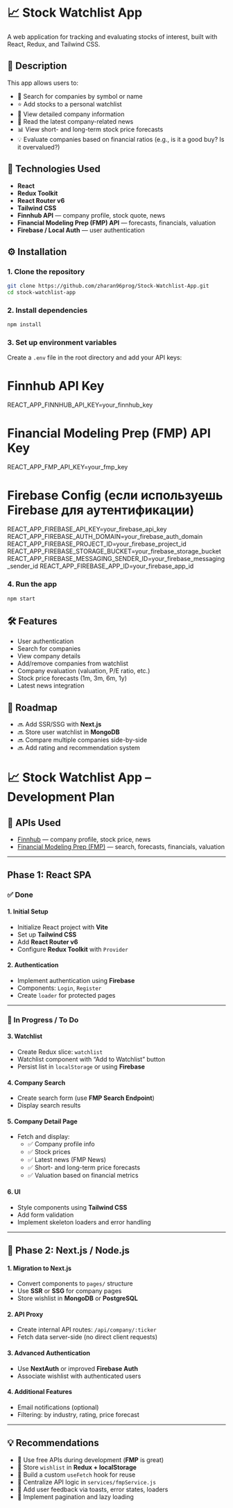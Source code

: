 # 📈 Stock Watchlist App

A web application for tracking and evaluating stocks of interest, built with React, Redux, and Tailwind CSS.

## 🧾 Description

This app allows users to:

- 🔎 Search for companies by symbol or name
- ⭐ Add stocks to a personal watchlist
- 📄 View detailed company information
- 📰 Read the latest company-related news
- 📊 View short- and long-term stock price forecasts
- 💡 Evaluate companies based on financial ratios (e.g., is it a good buy? Is it overvalued?)

## 🔧 Technologies Used

- **React**
- **Redux Toolkit**
- **React Router v6**
- **Tailwind CSS**
- **Finnhub API** — company profile, stock quote, news
- **Financial Modeling Prep (FMP) API** — forecasts, financials, valuation
- **Firebase / Local Auth** — user authentication

## ⚙️ Installation

### 1. Clone the repository

```bash
git clone https://github.com/zharan96prog/Stock-Watchlist-App.git
cd stock-watchlist-app
```

### 2. Install dependencies

```bash
npm install
```

### 3. Set up environment variables

Create a `.env` file in the root directory and add your API keys:

# Finnhub API Key

REACT_APP_FINNHUB_API_KEY=your_finnhub_key

# Financial Modeling Prep (FMP) API Key

REACT_APP_FMP_API_KEY=your_fmp_key

# Firebase Config (если используешь Firebase для аутентификации)

REACT_APP_FIREBASE_API_KEY=your_firebase_api_key
REACT_APP_FIREBASE_AUTH_DOMAIN=your_firebase_auth_domain
REACT_APP_FIREBASE_PROJECT_ID=your_firebase_project_id
REACT_APP_FIREBASE_STORAGE_BUCKET=your_firebase_storage_bucket
REACT_APP_FIREBASE_MESSAGING_SENDER_ID=your_firebase_messaging_sender_id
REACT_APP_FIREBASE_APP_ID=your_firebase_app_id

### 4. Run the app

```bash
npm start
```

## 🛠 Features

- User authentication
- Search for companies
- View company details
- Add/remove companies from watchlist
- Company evaluation (valuation, P/E ratio, etc.)
- Stock price forecasts (1m, 3m, 6m, 1y)
- Latest news integration

## 📅 Roadmap

- 🔜 Add SSR/SSG with **Next.js**
- 🔜 Store user watchlist in **MongoDB**
- 🔜 Compare multiple companies side-by-side
- 🔜 Add rating and recommendation system

# 📈 Stock Watchlist App – Development Plan

## 🔗 APIs Used

- [Finnhub](https://finnhub.io/) — company profile, stock price, news
- [Financial Modeling Prep (FMP)](https://site.financialmodelingprep.com/developer/docs/) — search, forecasts, financials, valuation

---

## Phase 1: React SPA

### ✅ Done

#### 1. Initial Setup

- Initialize React project with **Vite**
- Set up **Tailwind CSS**
- Add **React Router v6**
- Configure **Redux Toolkit** with `Provider`

#### 2. Authentication

- Implement authentication using **Firebase**
- Components: `Login`, `Register`
- Create `loader` for protected pages

---

### 🚧 In Progress / To Do

#### 3. Watchlist

- Create Redux slice: `watchlist`
- Watchlist component with “Add to Watchlist” button
- Persist list in `localStorage` or using **Firebase**

#### 4. Company Search

- Create search form (use **FMP Search Endpoint**)
- Display search results

#### 5. Company Detail Page

- Fetch and display:
  - ✅ Company profile info
  - ✅ Stock prices
  - ✅ Latest news (FMP News)
  - ✅ Short- and long-term price forecasts
  - ✅ Valuation based on financial metrics

#### 6. UI

- Style components using **Tailwind CSS**
- Add form validation
- Implement skeleton loaders and error handling

---

## 🚀 Phase 2: Next.js / Node.js

#### 1. Migration to Next.js

- Convert components to `pages/` structure
- Use **SSR** or **SSG** for company pages
- Store wishlist in **MongoDB** or **PostgreSQL**

#### 2. API Proxy

- Create internal API routes: `/api/company/:ticker`
- Fetch data server-side (no direct client requests)

#### 3. Advanced Authentication

- Use **NextAuth** or improved **Firebase Auth**
- Associate wishlist with authenticated users

#### 4. Additional Features

- Email notifications (optional)
- Filtering: by industry, rating, price forecast

---

## 💡 Recommendations

- 🔐 Use free APIs during development (**FMP** is great)
- 💾 Store `wishlist` in **Redux + localStorage**
- 🔄 Build a custom `useFetch` hook for reuse
- 🧠 Centralize API logic in `services/fmpService.js`
- 💬 Add user feedback via toasts, error states, loaders
- 🎯 Implement pagination and lazy loading
